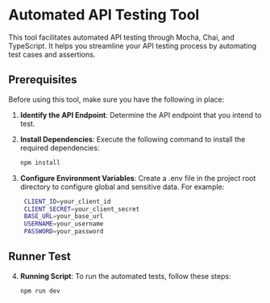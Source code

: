 # Automated API Testing Tool

This tool facilitates automated API testing through Mocha, Chai, and TypeScript. It helps you streamline your API testing process by automating test cases and assertions.

## Prerequisites

Before using this tool, make sure you have the following in place:

1. **Identify the API Endpoint**: Determine the API endpoint that you intend to test.

2. **Install Dependencies**: Execute the following command to install the required dependencies:
   ```sh
   npm install
3. **Configure Environment Variables**: Create a .env file in the project root directory to configure global and sensitive data. For example:
   ```sh
    CLIENT_ID=your_client_id
    CLIENT_SECRET=your_client_secret
    BASE_URL=your_base_url
    USERNAME=your_username
    PASSWORD=your_password

## Runner Test
4. **Running Script**: To run the automated tests, follow these steps: 
    ```sh
    npm run dev